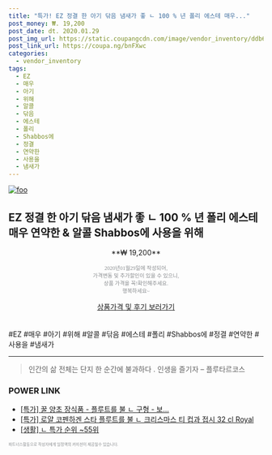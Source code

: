 ```yaml
--- 
title: "특가! EZ 정결 한 아기 닦음 냄새가 좋 ㄴ 100 % 년 폴리 에스테 매우..." 
post_money: ₩. 19,200 
post_date: dt. 2020.01.29 
post_img_url: https://static.coupangcdn.com/image/vendor_inventory/ddb6/5a5889d6d7a539d6f86d63b754da0045c0ac4e088cafe8beb56094bdfcf1.jpg 
post_link_url: https://coupa.ng/bnFXwc 
categories: 
  - vendor_inventory 
tags: 
  - EZ 
  - 매우 
  - 아기 
  - 위해 
  - 알콜 
  - 닦음 
  - 에스테 
  - 폴리 
  - Shabbos에 
  - 정결 
  - 연약한 
  - 사용을 
  - 냄새가 
--- 
```

[![foo](https://static.coupangcdn.com/image/vendor_inventory/ddb6/5a5889d6d7a539d6f86d63b754da0045c0ac4e088cafe8beb56094bdfcf1.jpg)](https://coupa.ng/bnFXwc) 

## EZ 정결 한 아기 닦음 냄새가 좋 ㄴ 100 % 년 폴리 에스테 매우 연약한 & 알콜 Shabbos에 사용을 위해 
<p style="text-align: center;">**₩ 19,200**</p> 
<p style="text-align: center;"><span style="color: #898c8f; font-family: Georgia,Times,serif; font-size: 0.75em;">2020년01월29일에 작성되어, <br>가격변동 및 추가할인이 있을 수 있으니,<br> 상품 가격을 꼭!확인해주세요.<br>행복하세요~</span> 
</p>	 
<div markdown="0" style="text-align: center;"><a href="https://coupa.ng/bnFXwc" class="btn btn--success">상품가격 및 후기 보러가기</a></div> 
<br><br> 
  #EZ #매우 #아기 #위해 #알콜 #닦음 #에스테 #폴리 #Shabbos에 #정결 #연약한 #사용을 #냄새가 
<hr> 

> 인간의 삶 전체는 단지 한 순간에 불과하다 . 인생을 즐기자 – 플루타르코스 


### POWER LINK

* <a href="https://blog.naver.com/an0733/221788505073" target="_blank">[특가] 꿀 양초 장식품 - 플루트를 불 ㄴ 구형 - 보...</a>
* <a href="https://blog.naver.com/santokki14/221789638720" target="_blank">[특가] 로얄 코펜하겐 스타 플루트를 불 ㄴ 크리스마스 티 컵과 접시 32 cl Royal</a>
* <a href="https://blog.naver.com/sakai111/221788360770" target="_blank"> [생활] ㄴ 특가 순위 ~55위</a>

<span style="color: #898c8f; font-family: Georgia,Times,serif; font-size: 0.55em;">파트너스활동으로 작성자에게 일정액의 커미션이 제공될수 있습니다.</span> 
